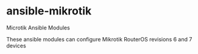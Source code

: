 # ansible-mikrotik
Microtik Ansible Modules

These ansible modules can configure Mikrotik RouterOS revisions 6 and 7 devices
